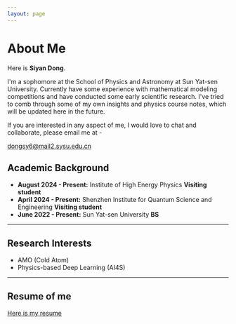 ```yaml
---
layout: page
---
```


# About Me

Here is **Siyan Dong**.

I'm a sophomore at the School of Physics and Astronomy at Sun Yat-sen University. Currently have some experience with mathematical modeling competitions and have conducted some early scientific research. I've tried to comb through some of my own insights and physics course notes, which will be updated here in the future.

If you are interested in any aspect of me, I would love to chat and collaborate, please email me at - 

[dongsy6@mail2.sysu.edu.cn](dongsy6@mail2.sysu.edu.cn)

## Academic Background

- **August 2024 - Present:** Institute of High Energy Physics  **Visiting student**
- **April 2024 - Present:** Shenzhen Institute for Quantum Science and Engineering **Visiting student**
- **June 2022 - Present:** Sun Yat-sen University **BS**

---

## Research Interests

- AMO  (Cold Atom)
- Physics-based Deep Learning (AI4S)


---

## Resume of me

[Here is my resume](https://Destiny200424.github.io/CV_DongSiyan.pdf)

